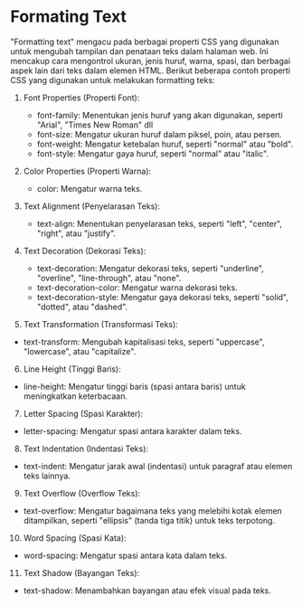 <h1> Formating Text </h1>

"Formatting text" mengacu pada berbagai properti CSS yang digunakan untuk mengubah tampilan dan penataan teks dalam halaman web. Ini mencakup cara mengontrol ukuran, jenis huruf, warna, spasi, dan berbagai aspek lain dari teks dalam elemen HTML. Berikut beberapa contoh properti CSS yang digunakan untuk melakukan formatting teks:

 1. Font Properties (Properti Font):

    * font-family: Menentukan jenis huruf yang akan digunakan, seperti "Arial", "Times New Roman" dll
    * font-size: Mengatur ukuran huruf dalam piksel, poin, atau persen.
    * font-weight: Mengatur ketebalan huruf, seperti "normal" atau "bold".
    * font-style: Mengatur gaya huruf, seperti "normal" atau "italic".
 2. Color Properties (Properti Warna):
    * color: Mengatur warna teks.

 3. Text Alignment (Penyelarasan Teks):
    * text-align: Menentukan penyelarasan teks, seperti "left", "center", "right", atau "justify".

 4. Text Decoration (Dekorasi Teks):
    * text-decoration: Mengatur dekorasi teks, seperti "underline", "overline", "line-through", atau "none".
    * text-decoration-color: Mengatur warna dekorasi teks.
    * text-decoration-style: Mengatur gaya dekorasi teks, seperti "solid", "dotted", atau "dashed".

 5. Text Transformation (Transformasi Teks):
   * text-transform: Mengubah kapitalisasi teks, seperti "uppercase", "lowercase", atau "capitalize".

 6. Line Height (Tinggi Baris):
   * line-height: Mengatur tinggi baris (spasi antara baris) untuk meningkatkan keterbacaan.

 7. Letter Spacing (Spasi Karakter):
   * letter-spacing: Mengatur spasi antara karakter dalam teks.

 8. Text Indentation (Indentasi Teks):
   * text-indent: Mengatur jarak awal (indentasi) untuk paragraf atau elemen teks lainnya.

 9. Text Overflow (Overflow Teks):
   * text-overflow: Mengatur bagaimana teks yang melebihi kotak elemen ditampilkan, seperti "ellipsis" (tanda tiga titik) untuk teks terpotong.

 10. Word Spacing (Spasi Kata):
   * word-spacing: Mengatur spasi antara kata dalam teks.

 11. Text Shadow (Bayangan Teks):
   * text-shadow: Menambahkan bayangan atau efek visual pada teks.
